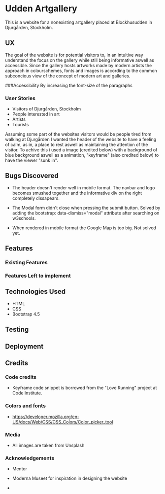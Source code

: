 # Udden Artgallery

This is a website for a nonexisting artgallery placed at Blockhusudden in Djurgården, Stockholm. 

## UX

The goal of the website is for potential visitors to, in an intuitive way understand the focus on the gallery while still being informative aswell as accessible. 
Since the gallery hosts artworks made by modern artists the approach in colourschemes, fonts and images is according to the common subconcious view of the concept of modern art and galleries. 

###Accessibility 
By increasing the font-size of the paragraphs 

### User Stories

* Visitors of Djurgården, Stockholm 
* People interested in art 
* Artists
* Tourists 

Assuming some part of the websites visitors would be people tired from walking at Djurgården I wanted the header of the website to have a feeling of calm, as in, a place to rest aswell as maintaining the attention of the visitor. To achive this i used a image (credited below)  with a background of blue background aswell as a animation, "keyframe" (also credited below) to have the viewer "sunk in". 


## Bugs Discovered

* The header doesn't render well in mobile format. The navbar and logo becomes smushed together and the informative div on the right completely dissapears.

* The Modal form didn't close when pressing the submit button. Solved by adding the bootstrap: data-dismiss="modal" attribute after searching on w3schools. 

* When rendered in mobile format the Google Map is too big. Not solved yet.

## Features

### Existing Features

### Features Left to implement 

## Technologies Used

* HTML
* CSS
* Bootstrap 4.5 


## Testing 

## Deployment

## Credits 

### Code credits

* Keyframe code snippet is borrowed from the "Love Running" project at Code Institute. 

### Colors and fonts 

* https://developer.mozilla.org/en-US/docs/Web/CSS/CSS_Colors/Color_picker_tool

### Media

* All images are taken from Unsplash 

### Acknowledgements

* Mentor

* Moderna Museet for inspiration in designing the website

* 






